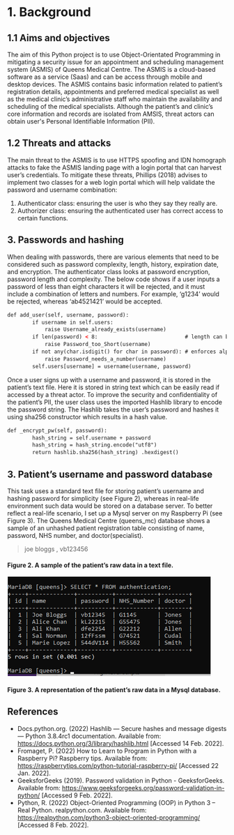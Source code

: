 # 1. Background
## 1.1 Aims and objectives
The aim of this Python project is to use Object-Orientated Programming in mitigating a security issue for an appointment and scheduling management system (ASMIS) of Queens Medical Centre. The ASMIS is a cloud-based software as a service (Saas) and can be access through mobile and desktop devices. The ASMIS contains basic information related to patient’s registration details, appointments and preferred medical specialist as well as the medical clinic’s administrative staff who maintain the availability and scheduling of the medical specialists. Although the patient’s and clinic’s core information and records are isolated from AMSIS, threat actors can obtain user's Personal Identifiable Information (PII).

## 1.2 Threats and attacks
The main threat to the ASMIS is to use HTTPS spoofing and IDN homograph attacks to fake the ASMIS landing page with a login portal that can harvest user’s credentials. To mitigate these threats, Phillips (2018) advises to implement two classes for a web login portal which will help validate the password and username combination:

1. Authenticator class: ensuring the user is who they say they really are.
2. Authorizer class: ensuring the authenticated user has correct access to certain functions.

## 3. Passwords and hashing
When dealing with passwords, there are various elements that need to be considered such as password complexity, length, history, expiration date, and encryption. The authenticator class looks at password encryption, password length and complexity.
The below code shows if a user inputs a password of less than eight characters it will be rejected, and it must include a combination of letters and numbers. For example, ‘g1234’ would be rejected, whereas ‘ab4521421’ would be accepted. 

```html
def add_user(self, username, password):
        if username in self.users:
            raise Username_already_exists(username)
        if len(password) < 8:                            # length can be modified to shorter or longer
            raise Password_too_Short(username)
        if not any(char.isdigit() for char in password): # enforces alpha-numeric password: g12345678
            raise Password_needs_a_number(username)
        self.users[username] = username(username, password)
```
Once a user signs up with a username and password, it is stored in the patient’s text file. Here it is stored in string text which can be easily read if accessed by a threat actor. To improve the security and confidentiality of the patient’s PII, the user class uses the imported Hashlib library to encode the password string. The Hashlib takes the user’s password and hashes it using sha256 constructor which results in a hash value.

```html
def _encrypt_pw(self, password):
        hash_string = self.username + password
        hash_string = hash_string.encode("utf8")
        return hashlib.sha256(hash_string) .hexdigest()


```

## 3. Patient’s username and password database
This task uses a standard text file for storing patient’s username and hashing password for simplicity (see Figure 2), whereas in real-life environment such data would be stored on a database server. To better reflect a real-life scenario, I set up a Mysql server on my Raspberry Pi (see Figure 3). The Queens Medical Centre (queens_mc) database shows a sample of an unhashed  patient registration table consisting of name, password, NHS number, and doctor(specialist).

> joe bloggs , vb123456 
#### Figure 2. A sample of the  patient’s raw data in a text file.  
  
![Mysql table](images/Table.png)
#### Figure 3. A representation of the patient’s raw data in a Mysql database.  



##
##
## References
* Docs.python.org. (2022) Hashlib — Secure hashes and message digests — Python 3.8.4rc1 documentation. Available from: https://docs.python.org/3/library/hashlib.html [Accessed 14 Feb. 2022].
* Fromaget, P. (2022) How to Learn to Program in Python with a Raspberry Pi? Raspberry tips. Available from: https://raspberrytips.com/python-tutorial-raspberry-pi/ [Accessed 22 Jan. 2022].
* GeeksforGeeks (2019). Password validation in Python - GeeksforGeeks. Available from: https://www.geeksforgeeks.org/password-validation-in-python/ [Accessed 9 Feb. 2022].
* Python, R. (2022) Object-Oriented Programming (OOP) in Python 3 – Real Python. realpython.com. Available from: https://realpython.com/python3-object-oriented-programming/ [Accessed 8 Feb. 2022].

